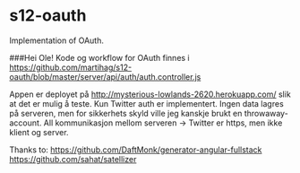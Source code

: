 s12-oauth
=========

Implementation of OAuth.

###Hei Ole!
Kode og workflow for OAuth finnes i https://github.com/martihag/s12-oauth/blob/master/server/api/auth/auth.controller.js

Appen er deployet på http://mysterious-lowlands-2620.herokuapp.com/ slik at det er mulig å teste. Kun Twitter auth er implementert. Ingen data lagres på serveren, men for sikkerhets skyld ville jeg kanskje brukt en throwaway-account. All kommunikasjon mellom serveren -> Twitter er https, men ikke klient og server.

Thanks to: 
https://github.com/DaftMonk/generator-angular-fullstack  
https://github.com/sahat/satellizer
